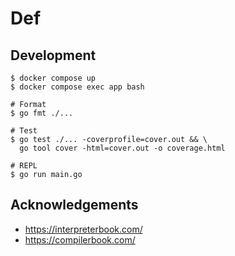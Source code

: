 # Def

## Development

```
$ docker compose up
$ docker compose exec app bash

# Format
$ go fmt ./...

# Test
$ go test ./... -coverprofile=cover.out && \
  go tool cover -html=cover.out -o coverage.html

# REPL
$ go run main.go
```

## Acknowledgements

- https://interpreterbook.com/
- https://compilerbook.com/
